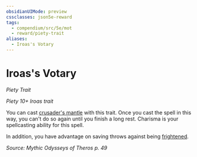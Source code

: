 ```yaml
---
obsidianUIMode: preview
cssclasses: json5e-reward
tags:
  - compendium/src/5e/mot
  - reward/piety-trait
aliases:
  - Iroas's Votary
---
```

# Iroas's Votary
*Piety Trait*  

*Piety 10+ Iroas trait*

You can cast [crusader's mantle](2-Mechanics/CLI/spells/crusaders-mantle.md) with this trait. Once you cast the spell in this way, you can't do so again until you finish a long rest. Charisma is your spellcasting ability for this spell.

In addition, you have advantage on saving throws against being [frightened](2-Mechanics/CLI/rules/conditions.md#frightened).

*Source: Mythic Odysseys of Theros p. 49*